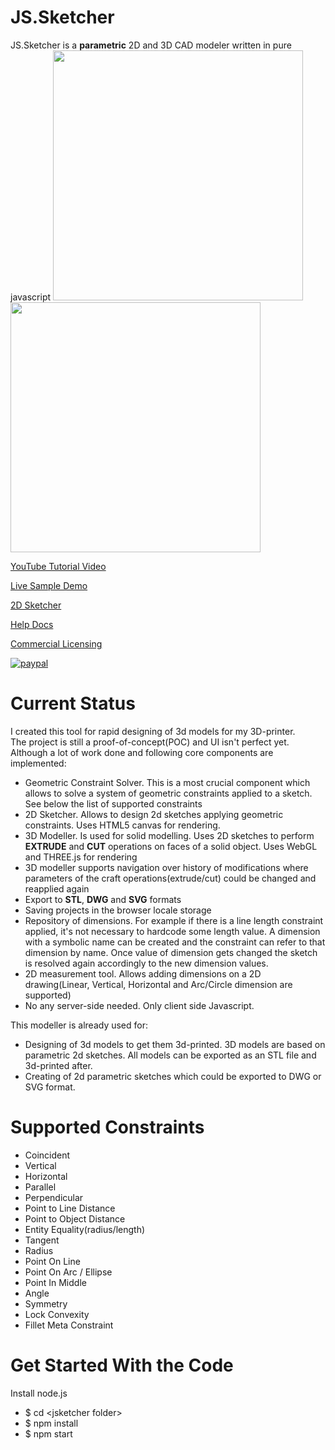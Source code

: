 JS.Sketcher
===========

JS.Sketcher is a **parametric** 2D and 3D CAD modeler written in pure javascript
<a href='https://www.youtube.com/watch?v=Vk3TTp8hNxQ&list=PLeoCiKHizvH8PZEyFvThHzVlnTF5XaL-R'> 
  <img src='../../wiki/img/sample2d.png' width='400px'>
  <img src='../../wiki/img/sample3d.png' width='400px'> 
</a>

[YouTube Tutorial Video](https://www.youtube.com/watch?v=Vk3TTp8hNxQ&list=PLeoCiKHizvH8PZEyFvThHzVlnTF5XaL-R)

[Live Sample Demo](http://web-cad.org/?sample)

[2D Sketcher](http://web-cad.org/sketcher.html#__sample2D__)

[Help Docs](./web/docs/index.md)

[Commercial Licensing](https://www.autodrop3d.com/parametric-cad.html)

[![paypal](https://www.paypalobjects.com/en_US/i/btn/btn_donate_LG.gif)](https://www.paypal.com/cgi-bin/webscr?cmd=_donations&business=WADW7V7CC32CY&lc=US&item_name=web%2dcad%2eorg&currency_code=USD&bn=PP%2dDonationsBF%3abtn_donate_LG%2egif%3aNonHosted)

Current Status
==============

I created this tool for rapid designing of 3d models for my 3D-printer.  
The project is still a proof-of-concept(POC) and UI isn't perfect yet. 
Although a lot of work done and following core components are implemented:

* Geometric Constraint Solver. This is a most crucial component which allows to solve a system of geometric constraints applied to a sketch. 
  See below the list of supported constraints
* 2D Sketcher. Allows to design 2d sketches applying geometric constraints. Uses HTML5 canvas for rendering.      
* 3D Modeller. Is used for solid modelling. Uses 2D sketches to perform **EXTRUDE** and **CUT** operations on faces of a solid object. Uses WebGL and THREE.js for rendering
* 3D modeller supports navigation over history of modifications where parameters of the craft operations(extrude/cut) could be changed and reapplied again   
* Export to **STL**, **DWG** and **SVG** formats
* Saving projects in the browser locale storage
* Repository of dimensions. For example if there is a line length constraint applied, it's not necessary to hardcode some length value. 
  A dimension with a symbolic name can be created and the constraint can refer to that dimension by name. 
  Once value of dimension gets changed the sketch is resolved again accordingly to the new dimension values.  
* 2D measurement tool. Allows adding dimensions on a 2D drawing(Linear, Vertical, Horizontal and Arc/Circle dimension are supported)
* No any server-side needed. Only client side Javascript. 

This modeller is already used for:

* Designing of 3d models to get them 3d-printed. 3D models are based on parametric 2d sketches. All models can be exported as an STL file and 3d-printed after.     
* Creating of 2d parametric sketches which could be exported to DWG or SVG format.   

Supported Constraints
=====================

* Coincident
* Vertical
* Horizontal
* Parallel
* Perpendicular
* Point to Line Distance
* Point to Object Distance
* Entity Equality(radius/length)
* Tangent
* Radius
* Point On Line
* Point On Arc / Ellipse
* Point In Middle
* Angle
* Symmetry
* Lock Convexity
* Fillet Meta Constraint

Get Started With the Code
=========================

Install node.js

* $ cd \<jsketcher folder\>
* $ npm install
* $ npm start
